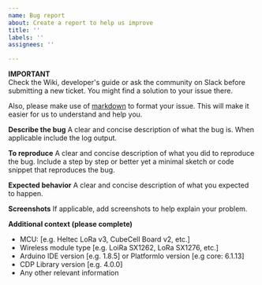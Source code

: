```yaml
---
name: Bug report
about: Create a report to help us improve
title: ''
labels: ''
assignees: ''

---
```


**IMPORTANT**  
Check the Wiki, developer's guide or ask the community on Slack before submitting a new ticket. You might find a solution to your issue there.

Also, please make use of [markdown](https://github.com/adam-p/markdown-here/wiki/Markdown-Cheatsheet#code) to format your issue. This will make it easier for us to understand and help you. 

**Describe the bug**
A clear and concise description of what the bug is. When applicable include the log output.

**To reproduce**
A clear and concise description of what you did to reproduce the bug.
Include a step by step or better yet a minimal sketch or code snippet that reproduces the bug.

**Expected behavior**
A clear and concise description of what you expected to happen.

**Screenshots**
If applicable, add screenshots to help explain your problem.

**Additional context (please complete)**
- MCU: [e.g. Heltec LoRa v3, CubeCell Board v2, etc.]
- Wireless module type [e.g. LoiRa SX1262, LoRa SX1276, etc.]
- Arduino IDE version [e.g. 1.8.5] or PlatformIo version [e.g core: 6.1.13]
- CDP Library version [e.g. 4.0.0]
- Any other relevant information

